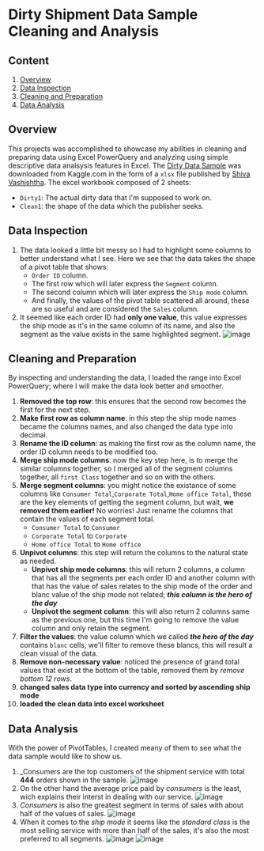 # Dirty Shipment Data Sample Cleaning and Analysis
## Content
1. [Overview](#overview)
2. [Data Inspection](#data-inspection)
3. [Cleaning and Preparation](#cleaning-and-preparation)
4. [Data Analysis](#data-analysis)
## Overview
This projects was accomplished to showcase my abilities in cleaning and preparing data using Excel PowerQuery and analyzing using simple descriptive data analsysis features in Excel. The [Dirty Data Sample](https://www.kaggle.com/datasets/shivavashishtha/dirty-data-sample) was downloaded from Kaggle.com in the form of a `xlsx` file published by [Shiva Vashishtha](https://www.kaggle.com/shivavashishtha). The excel workbook composed of 2 sheets:
- `Dirty1`: The actual dirty data that I'm supposed to work on.
- `Clean1`: the shape of the data which the publisher seeks.
## Data Inspection
1. The data looked a little bit messy so I had to highlight some columns to better understand what I see. Here we see that the data takes the shape of a pivot table that shows:
    - `Order ID` column.
    - The first row which will later express the `Segment` column.
    - The second column which will later express the `Ship mode` column.
    - And finally, the values of the pivot table scattered all around, these are so useful and are considered the `Sales` column.
2. It seemed like each order ID had **only one value**, this value expresses the ship mode as it's in the same column of its name, and also the segment as the value exists in the same highlighted segment.
![image](https://github.com/user-attachments/assets/7782b487-3c27-4d13-9bff-c46a4b805097)
## Cleaning and Preparation
By inspecting and understanding the data, I loaded the range into Excel PowerQuery; where I will make the data look better and smoother.
1. **Removed the top row**: this ensures that the second row becomes the first for the next step.
2. **Make first row as column name**: in this step the ship mode names became the columns names, and also changed the data type into decimal.
3. **Rename the ID column**: as making the first row as the column name, the order ID column needs to be modified too.
4. **Merge ship mode columns**: now the key step here, is to merge the similar columns together, so I merged all of the segment columns together, all `first Class` together and so on with the others.
5. **Merge segment columns**: you might notice the existance of some columns like `Consumer Total`,`Corporate Total`,`Home office Total`, these are the key elements of getting the segment column, but wait, **we removed them earlier!** No worries! Just rename the columns that contain the values of each segment total.
    - `Consumer Total` to `Consumer`
    - `Corporate Total` to `Corporate`
    - `Home office Total` to `Home office`
6. **Unpivot columns**: this step will return the columns to the natural state as needed.
    - **Unpivot ship mode columns**: this will return 2 columns, a column that has all the segments per each order ID and another column with that has the value of sales relates to the ship mode of the order and blanc value of the ship mode not related; **_this column is the hero of the day_**
    - **Unpivot the segment column**: this will also return 2 columns same as the previous one, but this time I'm going to remove the value column and only retain the segment.
7. **Filter the values**: the value column which we called **_the hero of the day_** contains `blanc` cells, we'll filter to remove these blancs, this will result a clean visual of the data.
8. **Remove non-necessary value**: noticed the presence of grand total values that exist at the bottom of the table, removed them by _remove bottom 12 rows_.
9. **changed sales data type into currency and sorted by ascending ship mode**
10. **loaded the clean data into excel worksheet**
## Data Analysis
With the power of PivotTables, I created meany of them to see what the data sample would like to show us.
1. _Consumers are the top customers of the shipment service with total **444** orders shown in the sample.
![image](https://github.com/user-attachments/assets/c30a8811-4ade-46cd-bab6-03cec1954127)
2. On the other hand the average price paid by _consumers_ is the least, wich explains their interst in dealing with our service.
![image](https://github.com/user-attachments/assets/16abf785-0be0-4e24-bca2-716ba76d10ab)
3. _Consumers_ is also the greatest segment in terms of sales with about half of the values of sales.
![image](https://github.com/user-attachments/assets/2ba02c4a-42e2-4394-9285-829300288f07)
4. When it comes to the _ship mode_ it seems like the _standard class_ is the most selling service with more than half of the sales, it's also the most preferred to all segments.
![image](https://github.com/user-attachments/assets/f8253236-706b-43ae-98f5-9e24996ef8ec)
![image](https://github.com/user-attachments/assets/c64c8920-e52d-4339-aa9b-32e03b081b22)
